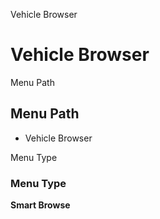 
Vehicle Browser
# Vehicle Browser



Menu Path
## Menu Path



- Vehicle Browser

Menu Type
### Menu Type

**Smart Browse**

